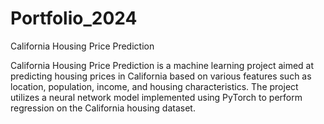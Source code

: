 # Portfolio_2024
California Housing Price Prediction

California Housing Price Prediction is a machine learning project aimed at predicting housing prices in California based on various features such as location, population, income, and housing characteristics. The project utilizes a neural network model implemented using PyTorch to perform regression on the California housing dataset.
